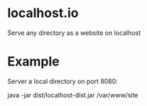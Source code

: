 localhost.io
============

Serve any directory as a website on localhost

Example
=======

Server a local directory on port 8080:

  java -jar dist/localhost-dist.jar /var/www/site

